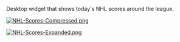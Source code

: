 Desktop widget that shows today's NHL scores around the league.

[![NHL-Scores-Compressed.png](https://i.postimg.cc/zB0hTxBX/NHL-Scores-Compressed.png)](https://postimg.cc/jwnCbQPG)

[![NHL-Scores-Expanded.png](https://i.postimg.cc/HnSXQB69/NHL-Scores-Expanded.png)](https://postimg.cc/tnxsbtQs)